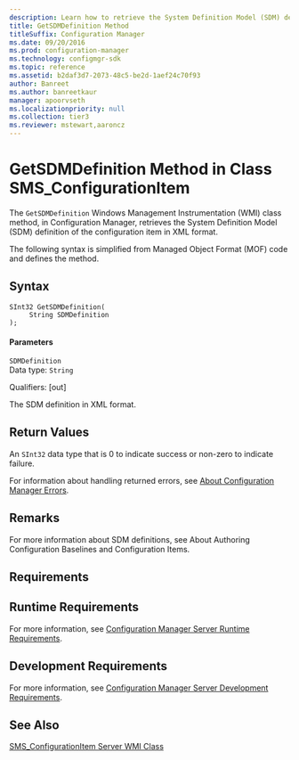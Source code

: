 ```yaml
---
description: Learn how to retrieve the System Definition Model (SDM) definition of the configuration item in XML format using GetSDMDefinition class method.
title: GetSDMDefinition Method
titleSuffix: Configuration Manager
ms.date: 09/20/2016
ms.prod: configuration-manager
ms.technology: configmgr-sdk
ms.topic: reference
ms.assetid: b2daf3d7-2073-48c5-be2d-1aef24c70f93
author: Banreet
ms.author: banreetkaur
manager: apoorvseth
ms.localizationpriority: null
ms.collection: tier3
ms.reviewer: mstewart,aaroncz 
---
```

# GetSDMDefinition Method in Class SMS_ConfigurationItem
The `GetSDMDefinition` Windows Management Instrumentation (WMI) class method, in Configuration Manager, retrieves the System Definition Model (SDM) definition of the configuration item in XML format.  

 The following syntax is simplified from Managed Object Format (MOF) code and defines the method.  

## Syntax  

```  
SInt32 GetSDMDefinition(  
     String SDMDefinition  
);  
```  

#### Parameters  
 `SDMDefinition`  
 Data type: `String`  

 Qualifiers: [out]  

 The SDM definition in XML format.  

## Return Values  
 An `SInt32` data type that is 0 to indicate success or non-zero to indicate failure.  

 For information about handling returned errors, see [About Configuration Manager Errors](../../../develop/core/understand/about-configuration-manager-errors.md).  

## Remarks  
 For more information about SDM definitions, see About Authoring Configuration Baselines and Configuration Items.  

## Requirements  

## Runtime Requirements  
 For more information, see [Configuration Manager Server Runtime Requirements](../../../develop/core/reqs/server-runtime-requirements.md).  

## Development Requirements  
 For more information, see [Configuration Manager Server Development Requirements](../../../develop/core/reqs/server-development-requirements.md).  

## See Also  
 [SMS_ConfigurationItem Server WMI Class](../../../develop/reference/compliance/sms_configurationitem-server-wmi-class.md)
